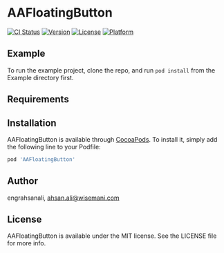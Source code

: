 # AAFloatingButton

[![CI Status](https://img.shields.io/travis/engrahsanali/AAFloatingButton.svg?style=flat)](https://travis-ci.org/engrahsanali/AAFloatingButton)
[![Version](https://img.shields.io/cocoapods/v/AAFloatingButton.svg?style=flat)](https://cocoapods.org/pods/AAFloatingButton)
[![License](https://img.shields.io/cocoapods/l/AAFloatingButton.svg?style=flat)](https://cocoapods.org/pods/AAFloatingButton)
[![Platform](https://img.shields.io/cocoapods/p/AAFloatingButton.svg?style=flat)](https://cocoapods.org/pods/AAFloatingButton)

## Example

To run the example project, clone the repo, and run `pod install` from the Example directory first.

## Requirements

## Installation

AAFloatingButton is available through [CocoaPods](https://cocoapods.org). To install
it, simply add the following line to your Podfile:

```ruby
pod 'AAFloatingButton'
```

## Author

engrahsanali, ahsan.ali@wisemani.com

## License

AAFloatingButton is available under the MIT license. See the LICENSE file for more info.
